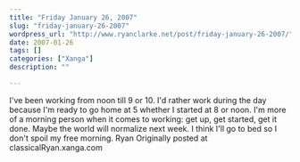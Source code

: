```yaml
---
title: "Friday January 26, 2007"
slug: "friday-january-26-2007"
wordpress_url: "http://www.ryanclarke.net/post/friday-january-26-2007/"
date: 2007-01-26
tags: []
categories: ["Xanga"]
description: ""

---
```


I've been working from noon till 9 or 10. I'd rather work during the day because I'm ready to go home at 5 whether I started at 8 or noon. I'm more of a morning person when it comes to working: get up, get started, get it done. Maybe the world will normalize next week. I think I'll go to bed so I don't spoil my free morning.
Ryan
Originally posted at classicalRyan.xanga.com
